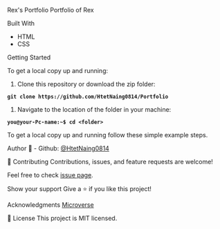 Rex's Portfolio
Portfolio of Rex

Built With
- HTML
- CSS

Getting Started

To get a local copy up and running:

1. Clone this repository or download the zip folder:

**``git clone https://github.com/HtetNaing0814/Portfolio``**

1. Navigate to the location of the folder in your machine:

**``you@your-Pc-name:~$ cd <folder>``**

To get a local copy up and running follow these simple example steps.

Author
👤 - Github: [@HtetNaing0814](https://github.com/HtetNaing0814)

🤝 Contributing
Contributions, issues, and feature requests are welcome!

Feel free to check [issue page](https://github.com/HtetNaing0814/Rex/issues).

Show your support
Give a ⭐️ if you like this project!

Acknowledgments
[Microverse](https://bit.ly/MicroverseTN)

📝 License
This project is MIT licensed.